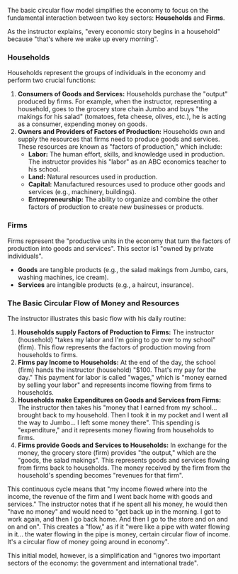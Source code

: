 The basic circular flow model simplifies the economy to focus on the fundamental interaction between two key sectors: **Households** and **Firms**.

As the instructor explains, "every economic story begins in a household" because "that's where we wake up every morning".

### Households

Households represent the groups of individuals in the economy and perform two crucial functions:

1. **Consumers of Goods and Services:** Households purchase the "output" produced by firms. For example, when the instructor, representing a household, goes to the grocery store chain Jumbo and buys "the makings for his salad" (tomatoes, feta cheese, olives, etc.), he is acting as a consumer, expending money on goods.
2. **Owners and Providers of Factors of Production:** Households own and supply the resources that firms need to produce goods and services. These resources are known as "factors of production," which include:
    - **Labor:** The human effort, skills, and knowledge used in production. The instructor provides his "labor" as an ABC economics teacher to his school.
    - **Land:** Natural resources used in production.
    - **Capital:** Manufactured resources used to produce other goods and services (e.g., machinery, buildings).
    - **Entrepreneurship:** The ability to organize and combine the other factors of production to create new businesses or products.

### Firms

Firms represent the "productive units in the economy that turn the factors of production into goods and services". This sector is1 "owned by private individuals".

- **Goods** are tangible products (e.g., the salad makings from Jumbo, cars, washing machines, ice cream).
- **Services** are intangible products (e.g., a haircut, insurance).

### The Basic Circular Flow of Money and Resources

The instructor illustrates this basic flow with his daily routine:

1. **Households supply Factors of Production to Firms:** The instructor (household) "takes my labor and I'm going to go over to my school" (firm). This flow represents the factors of production moving from households to firms.
2. **Firms pay Income to Households:** At the end of the day, the school (firm) hands the instructor (household) "$100. That's my pay for the day." This payment for labor is called "wages," which is "money earned by selling your labor" and represents income flowing from firms to households.
3. **Households make Expenditures on Goods and Services from Firms:** The instructor then takes his "money that I earned from my school... brought back to my household. Then I took it in my pocket and I went all the way to Jumbo... I left some money there". This spending is "expenditure," and it represents money flowing from households to firms.
4. **Firms provide Goods and Services to Households:** In exchange for the money, the grocery store (firm) provides "the output," which are the "goods, the salad makings". This represents goods and services flowing from firms back to households. The money received by the firm from the household's spending becomes "revenues for that firm".

This continuous cycle means that "my income flowed where into the income, the revenue of the firm and I went back home with goods and services." The instructor notes that if he spent all his money, he would then "have no money" and would need to "get back up in the morning. I got to work again, and then I go back home. And then I go to the store and on and on and on". This creates a "flow," as if it "were like a pipe with water flowing in it... the water flowing in the pipe is money, certain circular flow of income. It's a circular flow of money going around in economy".

This initial model, however, is a simplification and "ignores two important sectors of the economy: the government and international trade".